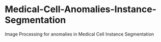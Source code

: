 # Medical-Cell-Anomalies-Instance-Segmentation
Image Processing for anomalies in Medical Cell Instance Segmentation
